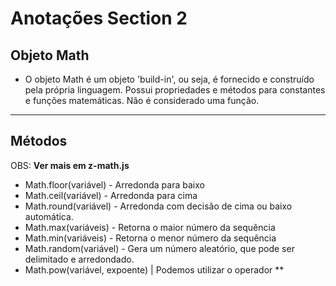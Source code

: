 # Anotações Section 2

## Objeto Math

- O objeto Math é um objeto 'build-in', ou seja, é fornecido e construído pela própria  linguagem. Possui propriedades e métodos para constantes e funções matemáticas. Não é considerado uma função.

<hr>

## Métodos 
OBS: <strong>Ver mais em z-math.js</strong>
- Math.floor(variável) - Arredonda para baixo
- Math.ceil(variável) - Arredonda para cima
- Math.round(variável) - Arredonda com decisão de cima ou baixo automática.
- Math.max(variáveis) - Retorna o maior número da sequência
- Math.min(variáveis) - Retorna o menor número da sequência
- Math.random(variável) - Gera um número aleatório, que pode ser delimitado e arredondado.
- Math.pow(variável, expoente) | Podemos utilizar o operador **